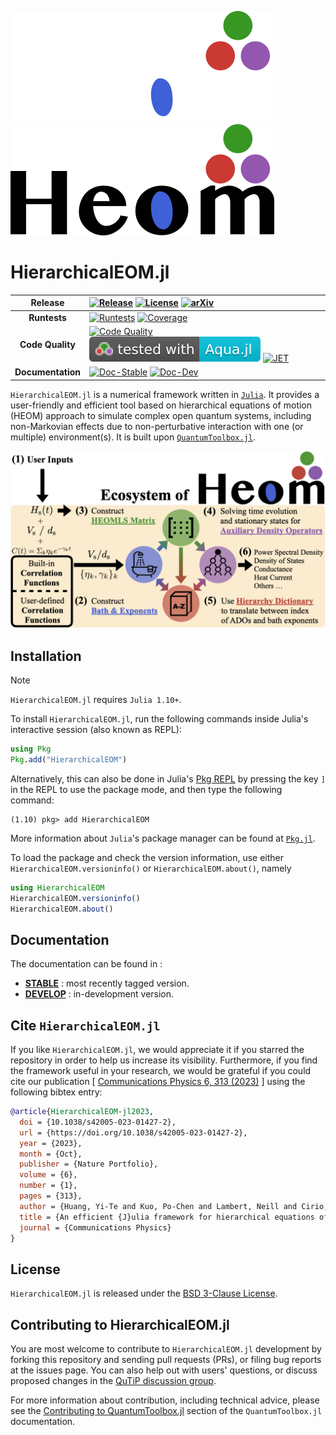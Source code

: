 ![Fancy logo](./docs/src/assets/logo-dark.png#gh-dark-mode-only)
![Fancy logo](./docs/src/assets/logo.png#gh-light-mode-only)

# HierarchicalEOM.jl

| **Release**       | [![Release][release-img]][release-url] [![License][license-img]][license-url] [![arXiv][arxiv-img]][arxiv-url] |
|:-----------------:|:-------------|
| **Runtests**      | [![Runtests][runtests-img]][runtests-url] [![Coverage][codecov-img]][codecov-url] |
| **Code Quality**  | [![Code Quality][code-quality-img]][code-quality-url] [![Aqua QA][aqua-img]][aqua-url] [![JET][jet-img]][jet-url] |
| **Documentation** | [![Doc-Stable][docs-stable-img]][docs-stable-url] [![Doc-Dev][docs-develop-img]][docs-develop-url] |

[release-img]: https://img.shields.io/github/release/qutip/HierarchicalEOM.jl.svg
[release-url]: https://github.com/qutip/HierarchicalEOM.jl/releases

[license-img]: https://img.shields.io/badge/license-New%20BSD-blue.svg
[license-url]: https://opensource.org/licenses/BSD-3-Clause

[arxiv-img]: https://img.shields.io/badge/arXiv-2306.07522-<COLOR>.svg
[arxiv-url]: https://arxiv.org/abs/2306.07522

[runtests-img]: https://github.com/qutip/HierarchicalEOM.jl/actions/workflows/Runtests.yml/badge.svg
[runtests-url]: https://github.com/qutip/HierarchicalEOM.jl/actions/workflows/Runtests.yml

[codecov-img]: https://codecov.io/gh/qutip/HierarchicalEOM.jl/graph/badge.svg?token=ICFVVNuLHW
[codecov-url]: https://codecov.io/gh/qutip/HierarchicalEOM.jl

[code-quality-img]: https://github.com/qutip/HierarchicalEOM.jl/actions/workflows/Code-Quality.yml/badge.svg 
[code-quality-url]: https://github.com/qutip/HierarchicalEOM.jl/actions/workflows/Code-Quality.yml

[aqua-img]: https://raw.githubusercontent.com/JuliaTesting/Aqua.jl/master/badge.svg
[aqua-url]: https://github.com/JuliaTesting/Aqua.jl

[jet-img]: https://img.shields.io/badge/%F0%9F%9B%A9%EF%B8%8F_tested_with-JET.jl-233f9a
[jet-url]: https://github.com/aviatesk/JET.jl

[docs-stable-img]: https://img.shields.io/badge/docs-stable-blue.svg
[docs-stable-url]: https://qutip.org/HierarchicalEOM.jl/stable/
[docs-develop-img]: https://img.shields.io/badge/docs-dev-blue.svg
[docs-develop-url]: https://qutip.org/HierarchicalEOM.jl/dev/

`HierarchicalEOM.jl` is a numerical framework written in [`Julia`](https://julialang.org/). It provides a user-friendly and efficient tool based on hierarchical equations of motion (HEOM) approach to simulate complex open quantum systems, including non-Markovian effects due to non-perturbative interaction with one (or multiple) environment(s). It is built upon [`QuantumToolbox.jl`](https://github.com/qutip/QuantumToolbox.jl).

![](./docs/src/assets/heom_ecosystem.jpeg)

## Installation

> [!NOTE]
> `HierarchicalEOM.jl` requires `Julia 1.10+`.

To install `HierarchicalEOM.jl`, run the following commands inside Julia's interactive session (also known as REPL):
```julia
using Pkg
Pkg.add("HierarchicalEOM")
```
Alternatively, this can also be done in Julia's [Pkg REPL](https://julialang.github.io/Pkg.jl/v1/getting-started/) by pressing the key `]` in the REPL to use the package mode, and then type the following command:
```julia-REPL
(1.10) pkg> add HierarchicalEOM
```
More information about `Julia`'s package manager can be found at [`Pkg.jl`](https://julialang.github.io/Pkg.jl/v1/).  

To load the package and check the version information, use either `HierarchicalEOM.versioninfo()` or `HierarchicalEOM.about()`, namely
```julia
using HierarchicalEOM
HierarchicalEOM.versioninfo()
HierarchicalEOM.about()
```

## Documentation
The documentation can be found in :
- [**STABLE**](https://qutip.org/HierarchicalEOM.jl/stable) : most recently tagged version.
- [**DEVELOP**](https://qutip.org/HierarchicalEOM.jl/dev/) : in-development version.

## Cite `HierarchicalEOM.jl`
If you like `HierarchicalEOM.jl`, we would appreciate it if you starred the repository in order to help us increase its visibility. Furthermore, if you find the framework useful in your research, we would be grateful if you could cite our publication [ [Communications Physics 6, 313 (2023)](https://doi.org/10.1038/s42005-023-01427-2)  ] using the following bibtex entry:
```bib
@article{HierarchicalEOM-jl2023,
  doi = {10.1038/s42005-023-01427-2},
  url = {https://doi.org/10.1038/s42005-023-01427-2},
  year = {2023},
  month = {Oct},
  publisher = {Nature Portfolio},
  volume = {6},
  number = {1},
  pages = {313},
  author = {Huang, Yi-Te and Kuo, Po-Chen and Lambert, Neill and Cirio, Mauro and Cross, Simon and Yang, Shen-Liang and Nori, Franco and Chen, Yueh-Nan},
  title = {An efficient {J}ulia framework for hierarchical equations of motion in open quantum systems},
  journal = {Communications Physics}
}
```

## License
`HierarchicalEOM.jl` is released under the [BSD 3-Clause License](./LICENSE.md).

## Contributing to HierarchicalEOM.jl

You are most welcome to contribute to `HierarchicalEOM.jl` development by forking this repository and sending pull requests (PRs), or filing bug reports at the issues page. You can also help out with users' questions, or discuss proposed changes in the [QuTiP discussion group](https://groups.google.com/g/qutip).

For more information about contribution, including technical advice, please see the [Contributing to QuantumToolbox.jl](https://qutip.org/QuantumToolbox.jl/stable/resources/contributing) section of the `QuantumToolbox.jl` documentation.